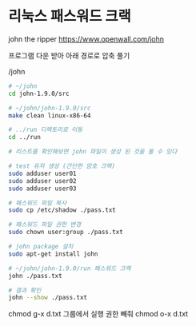 # 리눅스 패스워드 크랙

john the ripper
<https://www.openwall.com/john>

프로그램 다운 받아 아래 경로로 압축 풀기

/john

```bash
# ~/john
cd john-1.9.0/src

# ~/john/john-1.9.0/src
make clean linux-x86-64

# ../run 디렉토리로 이동
cd ../run

# 리스트를 확인해보면 john 파일이 생성 된 것을 볼 수 있다

# test 유저 생성 (간단한 암호 크랙)
sudo adduser user01
sudo adduser user02
sudo adduser user03

# 패스워드 파일 복사
sudo cp /etc/shadow ./pass.txt

# 패스워드 파일 권한 변경
sudo chown user:group ./pass.txt

# john package 설치
sudo apt-get install john

# ~/john/john-1.9.0/run 패스워드 크랙
john ./pass.txt

# 결과 확인
john --show ./pass.txt
```

chmod g-x d.txt
그룹에서 실행 권한 빼줘
chmod o-x d.txt
